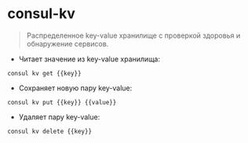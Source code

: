 # consul-kv

> Распределенное key-value хранилище с проверкой здоровья и обнаружение сервисов.

- Читает значение из key-value хранилища:

`consul kv get {{key}}`

- Сохраняет новую пару key-value:

`consul kv put {{key}} {{value}}`

- Удаляет пару key-value:

`consul kv delete {{key}}`
